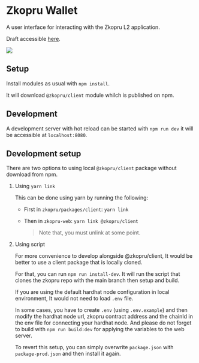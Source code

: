 # Zkopru Wallet

A user interface for interacting with the Zkopru L2 application.

Draft accessible [here](https://alpha.wallet.zkopru.network/).

[![](./ipfs_badge.svg)](https://ipfs.zkopru.network/ipfs/Qmb7eArt2A13mBgrAjKwnR2AXg5cU5AAefWxAMS2NmaGp7) <!-- badge -->

## Setup

Install modules as usual with `npm install`.

It will download `@zkopru/client` module whilch is published on npm.

## Development

A development server with hot reload can be started with `npm run dev` it will be accessible at `localhost:8080`.

## Development setup

There are two options to using local `@zkopru/client` package without download from npm.

1. Using `yarn link` 

    This can be done using yarn by running the following:

   - First in `zkopru/packages/client`: `yarn link`
   - Then in `zkopru-web`: `yarn link @zkopru/client`

      > Note that, you must unlink at some point.

2. Using script

    For more convenience to develop alongside @zkopru/client, It would be better to use a client package that is locally cloned.

    For that, you can run `npm run install-dev`. It will run the script that clones the zkopru repo with the main branch then setup and build.

    If you are using the default hardhat node configuration in local environment, It would not need to load `.env` file.

    In some cases, you have to create `.env` (using `.env.example`) and then modify the hardhat node url, zkopru contract address and the chainId in the env file for connecting your hardhat node.
    And please do not forget to build with `npm run build:dev` for applying the variables to the web server.

    To revert this setup, you can simply overwrite `package.json` with `package-prod.json` and then install it again.
